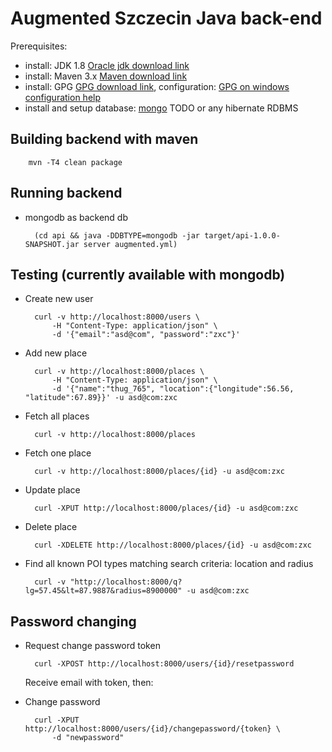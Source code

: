 # Augmented Szczecin Java back-end

Prerequisites:
- install: JDK 1.8 [Oracle jdk download link]
- install: Maven 3.x [Maven download link]
- install: GPG [GPG download link], configuration: [GPG on windows configuration help]
- install and setup database: [mongo] TODO or any hibernate RDBMS

## Building backend with maven

        mvn -T4 clean package

## Running backend

* mongodb as backend db

		(cd api && java -DDBTYPE=mongodb -jar target/api-1.0.0-SNAPSHOT.jar server augmented.yml)

## Testing (currently available with mongodb)

* Create new user

		curl -v http://localhost:8000/users \
			-H "Content-Type: application/json" \
			-d '{"email":"asd@com", "password":"zxc"}'

* Add new place

		curl -v http://localhost:8000/places \
			-H "Content-Type: application/json" \
			-d '{"name":"thug_765", "location":{"longitude":56.56, "latitude":67.89}}' -u asd@com:zxc

* Fetch all places 

		curl -v http://localhost:8000/places

* Fetch one place 	

		curl -v http://localhost:8000/places/{id} -u asd@com:zxc

* Update place

		curl -XPUT http://localhost:8000/places/{id} -u asd@com:zxc

* Delete place

		curl -XDELETE http://localhost:8000/places/{id} -u asd@com:zxc

* Find all known POI types matching search criteria: location and radius

		curl -v "http://localhost:8000/q?lg=57.45&lt=87.9887&radius=8900000" -u asd@com:zxc

## Password changing
* Request change password token

		curl -XPOST http://localhost:8000/users/{id}/resetpassword
	Receive email with token, then:

* Change password

		curl -XPUT http://localhost:8000/users/{id}/changepassword/{token} \
			-d "newpassword"

[Oracle jdk download link]:http://www.oracle.com/technetwork/java/javase/downloads/index.html
[Maven download link]: http://maven.apache.org/download.cgi?Preferred=ftp://mirror.reverse.net/pub/apache
[GPG download link]: https://www.gnupg.org/download/
[GPG on windows configuration help]: https://virgo47.wordpress.com/2014/08/09/releasing-to-maven-central-with-git-on-windows/
[mongo]: http://docs.mongodb.org/manual/installation/
